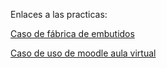 Enlaces a las practicas:

[Caso de fábrica de embutidos](Ejer1.puml)

[Caso de uso de moodle aula virtual](Ejer2.puml)

